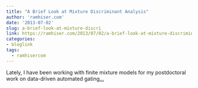 ```yaml
---
title: "A Brief Look at Mixture Discriminant Analysis"
author: 'ramhiser.com'
date: '2013-07-02'
slug: a-brief-look-at-mixture-discri
link: https://ramhiser.com/2013/07/02/a-brief-look-at-mixture-discriminant-analysis/
categories:
- bloglink
tags:
  - ramhisercom
---
```


Lately, I have been working with finite mixture models for my postdoctoral work on data-driven automated gating[... <i class="fas fa-external-link-alt"></i>](https://ramhiser.com/2013/07/02/a-brief-look-at-mixture-discriminant-analysis/)

